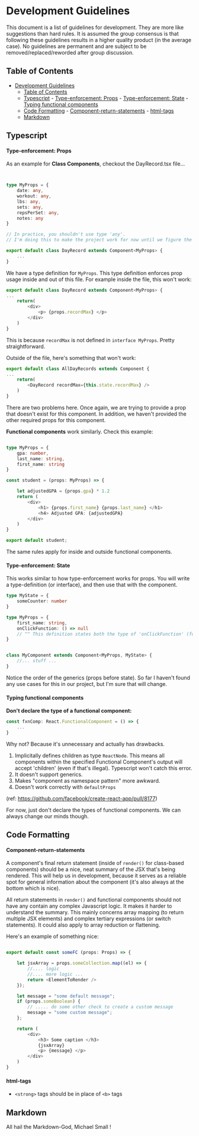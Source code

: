# Development Guidelines

This document is a list of guidelines for development. They are more like suggestions than hard rules. It is assumed the group consensus is that following these guidelines results in a higher quality product (in the average case). No guidelines are permanent and are subject to be removed/replaced/reworded after group discussion.

## Table of Contents
- [Development Guidelines](#development-guidelines)
	- [Table of Contents](#table-of-contents)
	- [Typescript](#typescript)
			- [Type-enforcement: Props](#type-enforcement-props)
			- [Type-enforcement: State](#type-enforcement-state)
			- [Typing functional components](#typing-functional-components)
	- [Code Formatting](#code-formatting)
			- [Component-return-statements](#component-return-statements)
			- [html-tags](#html-tags)
	- [Markdown](#markdown)

## Typescript 

#### Type-enforcement: Props

As an example for **Class Components**, checkout the DayRecord.tsx file...
```Typescript


type MyProps = {
	date: any,
	workout: any,
	lbs: any,
	sets: any,
	repsPerSet: any,
	notes: any
}

// In practice, you shouldn't use type 'any'. 
// I'm doing this to make the project work for now until we figure the types we're using.

export default class DayRecord extends Component<MyProps> { 
	... 
}
```
We have a type definition for `MyProps`. This type definition enforces prop usage inside and out of this file. For example inside the file, this won't work:

```Typescript
export default class DayRecord extends Component<MyProps> { 
...
	return(
		<div> 
			<p> {props.recordMax} </p>
		</div>
	)
}
```

This is because `recordMax` is not defined in `interface MyProps`. Pretty straightforward.

Outside of the file, here's something that won't work:

```Typescript
export default class AllDayRecords extends Component {
...
	return(
		<DayRecord recordMax={this.state.recordMax} />
	)
}
```

There are two problems here. Once again, we are trying to provide a prop that doesn't exist for this component. In addition, we haven't provided the other required props for this component.

**Functional components** work similarly. Check this example:

```Typescript

type MyProps = {
	gpa: number,
	last_name: string,
	first_name: string
}

const student = (props: MyProps) => {

	let adjustedGPA = {props.gpa} * 1.2
	return (
		<div> 
			<h1> {props.first_name} {props.last_name} </h1>
			<h4> Adjusted GPA: {adjustedGPA}
		</div>
	)
}

export default student;
```

The same rules apply for inside and outside functional components.

#### Type-enforcement: State

This works similar to how type-enforcement works for props. You will write a type-definition (or interface), and then use that with the component.

```Typescript
type MyState = {
	someCounter: number
}

type MyProps = {
	first_name: string,
	onClickFunction: () => null 
	// ^^ This definition states both the type of 'onClickFunction' (function) and it's return type (null)
}


class MyComponent extends Component<MyProps, MyState> {
	//... stuff ...
}
```

Notice the order of the generics (props before state). So far I haven't found any use cases for this in our project, but I'm sure that will change.

#### Typing functional components

**Don't declare the type of a functional component:**

```Typescript
const fxnComp: React.FunctionalComponent = () => { 
	...  
}
```

Why not? Because it's unnecessary and actually has drawbacks. 
1. Implicitally defines children as type `ReactNode`. This means all components within the specified Functional Component's output will accept 'children' (even if that's illegal). Typescript won't catch this error.
2. It doesn't support generics.
3. Makes "component as namespace pattern" more awkward.
4. Doesn't work correctly with `defaultProps`

(ref: https://github.com/facebook/create-react-app/pull/8177)

For now, just don't declare the types of functional components. We can always change our minds though.

## Code Formatting

#### Component-return-statements

A component's final return statement (inside of `render()` for class-based components) should be a nice, neat summary of the JSX that's being rendered. This will help us in development, because it serves as a reliable spot for general information about the component (it's also always at the bottom which is nice). 

All return statements in `render()` and functional components should not have any contain any complex Javascript logic. It makes it harder to understand the summary. This mainly concerns array mapping (to return multiple JSX elements) and  complex tertiary expressions (or switch statements). It could also apply to array reduction or flattening. 

Here's an example of something nice:

```Typescript

export default const someFC (props: Props) => {

	let jsxArray = props.someCollection.map((el) => {
		//.... logic
		//.... more logic ...
		return <ElementToRender />
	});

	let message = "some default message";
	if (props.someBoolean) {
		// ..... do some other check to create a custom message
		message = "some custom message";
	};

	return (
		<div> 
			<h3> Some caption </h3>
			{jsxArray}
			<p> {message} </p>
		</div>
	)
}

```
#### html-tags

-    `<strong>` tags should be in place of `<b>` tags
## Markdown

All hail the Markdown-God, Michael Small ! 